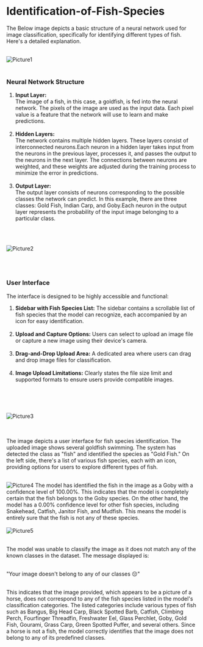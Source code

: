 # Identification-of-Fish-Species
The Below image depicts a basic structure of a neural network used for image classification, specifically for identifying different types of fish. Here's a detailed explanation. <br></br>

![Picture1](https://github.com/srinivas21109/Identification-of-Fish-Species/assets/119849011/cc4ef9fb-1dd9-493b-8ed9-332def49ecfe)
<br></br>
<H3><B>Neural Network Structure</B></H3> 

<OL>
<LI><B>Input Layer:</B> <BR>
The image of a fish, in this case, a goldfish, is fed into the neural network. The pixels of the image are used as the input data. Each pixel value is a feature that the network will use to learn and make predictions.</LI> <BR>
<LI><B>Hidden Layers:</B> <BR>
The network contains multiple hidden layers. These layers consist of interconnected neurons.Each neuron in a hidden layer takes input from the neurons in the previous layer, processes it, and passes the output to the neurons in the next layer. The connections between neurons are weighted, and these weights are adjusted during the training process to minimize the error in predictions.</LI>
<BR>
<LI><B>Output Layer:</B> <BR>
The output layer consists of neurons corresponding to the possible classes the network can predict. In this example, there are three classes: Gold Fish, Indian Carp, and Goby.Each neuron in the output layer represents the probability of the input image belonging to a particular class.</LI>
</OL>
  <BR></BR>
  
![Picture2](https://github.com/srinivas21109/Identification-of-Fish-Species/assets/119849011/93d94492-7512-4959-b933-510d19ea6c32)

<br></br>

<H3>User Interface</H3>
The interface is designed to be highly accessible and functional:<BR>
<ol>
<li><b>Sidebar with Fish Species List:</b> The sidebar contains a scrollable list of fish species that the model can recognize, each accompanied by an icon for easy identification.</li><BR>
<li><b>Upload and Capture Options:</b> Users can select to upload an image file or capture a new image using their device's camera.</li><BR>
<li><b>Drag-and-Drop Upload Area:</b> A dedicated area where users can drag and drop image files for classification.</li><BR>
<li><b>Image Upload Limitations:</b> Clearly states the file size limit and supported formats to ensure users provide compatible images.</li><BR>
</ol>
<BR></BR>

![Picture3](https://github.com/srinivas21109/Identification-of-Fish-Species/assets/119849011/50cd8f62-a382-4ea6-9809-2fd0aa67cbc8)

<br></br>
The image depicts a user interface for fish species identification. The uploaded image shows several goldfish swimming. The system has detected the class as "fish" and identified the species as "Gold Fish." On the left side, there's a list of various fish species, each with an icon, providing options for users to explore different types of fish.
<BR></BR>

![Picture4](https://github.com/srinivas21109/Identification-of-Fish-Species/assets/119849011/360efe91-dd21-412a-b397-788c2b53bd93)
The model has identified the fish in the image as a Goby with a confidence level of 100.00%. This indicates that the model is completely certain that the fish belongs to the Goby species. On the other hand, the model has a 0.00% confidence level for other fish species, including Snakehead, Catfish, Janitor Fish, and Mudfish. This means the model is entirely sure that the fish is not any of these species.
<BR></BR>
![Picture5](https://github.com/srinivas21109/Identification-of-Fish-Species/assets/119849011/02975bba-0cc1-4e1e-ab87-83a468afd5d3)
<br></br>

The model was unable to classify the image as it does not match any of the known classes in the dataset. The message displayed is:<BR></BR>

"Your image doesn't belong to any of our classes 😔"<BR></BR>

This indicates that the image provided, which appears to be a picture of a horse, does not correspond to any of the fish species listed in the model's classification categories. The listed categories include various types of fish such as Bangus, Big Head Carp, Black Spotted Barb, Catfish, Climbing Perch, Fourfinger Threadfin, Freshwater Eel, Glass Perchlet, Goby, Gold Fish, Gourami, Grass Carp, Green Spotted Puffer, and several others. Since a horse is not a fish, the model correctly identifies that the image does not belong to any of its predefined classes.
